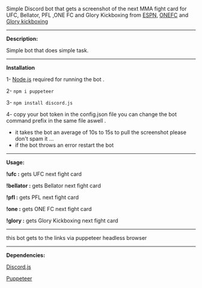 Simple Discord bot that gets a screenshot of the next MMA fight card for UFC, Bellator, PFL ,ONE FC and Glory Kickboxing from [ESPN](https://www.espn.com/mma/fightcenter), [ONEFC](https://www.onefc.com/events/) and [Glory kickboxing](https://www.glorykickboxing.com/events)


------------------------------------
**Description:**

Simple bot that does simple task.

------------------------------------
**Installation**

1- [Node.js](https://nodejs.org/en/) required for running the bot .

2- ```npm i puppeteer```

3- ```npm install discord.js```

4- copy your bot token in the config.json file you can change the bot command prefix in the same file aswell .

- it takes the bot an average of 10s to 15s to pull the screenshot please don't spam it ...
- if the bot throws an error restart the bot
------------------------------------
**Usage:**

**!ufc :** gets UFC next fight card

**!bellator :** gets Bellator next fight card

**!pfl :** gets PFL next fight card

**!one :** gets ONE FC next fight card

**!glory :** gets Glory Kickboxing next fight card

------------------------------------

this bot gets to the links via puppeteer headless browser

------------------------------------

**Dependencies:**

[Discord.js](https://discord.js.org/#/)

[Puppeteer](https://www.npmjs.com/package/puppeteer)



